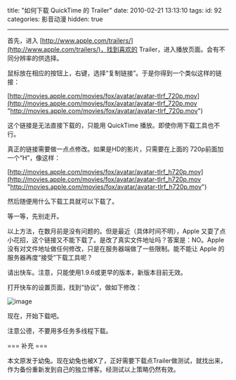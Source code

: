 title: "如何下载 QuickTime 的 Trailer"
date: 2010-02-21 13:13:10
tags:
id: 92
categories: 影音动漫
hidden: true
 
---

首先，进入 [http://www.apple.com/trailers/](http://www.apple.com/trailers/)，找到喜欢的 Trailer，进入播放页面。会有不同分辨率的供选择。

鼠标放在相应的按钮上，右键，选择“复制链接”。于是你得到一个类似这样的链接：

<!--more-->

[http://movies.apple.com/movies/fox/avatar/avatar-tlrf_720p.mov](http://movies.apple.com/movies/fox/avatar/avatar-tlrf_720p.mov "http://movies.apple.com/movies/fox/avatar/avatar-tlrf_720p.mov")

这个链接是无法直接下载的，只能用 QuickTime 播放。即使你用下载工具也不行。

真正的链接需要做一点点修改。如果是HD的影片，只需要在上面的 720p前面加一个“H”，像这样：

[http://movies.apple.com/movies/fox/avatar/avatar-tlrf_h720p.mov](http://movies.apple.com/movies/fox/avatar/avatar-tlrf_h720p.mov "http://movies.apple.com/movies/fox/avatar/avatar-tlrf_h720p.mov")

然后随便用什么下载工具就可以下载了。

等一等，先别走开。

以上方法，在数月前是没有问题的。但是最近（具体时间不明），Apple 又耍了点小花招，这个链接又不能下载了。是改了真实文件地址吗？答案是：NO。Apple没有对文件地址做任何修改，只是在服务器端做了一些限制。能不能让 Apple 的服务器再度“接受”下载工具呢？

请出快车。注意，只能使用1.9.6或更早的版本，新版本目前无效。

打开快车的设置页面，找到“协议”，做如下修改：

![image](http://static.catxn.cn/images/quicktime_trailer.png-o) 

现在，开始下载吧。

注意公德，不要用多任务多线程下载。

=== 补充 ===

本文原发于幼兔。现在幼兔也被X了，正好需要下载点Trailer做测试，就找出来，作为备份重新发到自己的独立博客。经测试以上策略仍然有效。